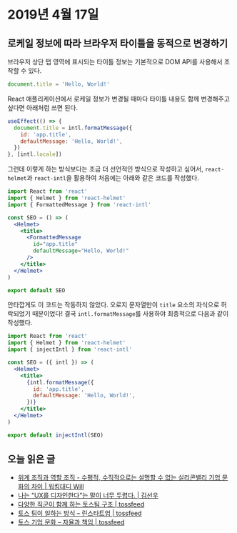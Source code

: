 # 2019년 4월 17일

## 로케일 정보에 따라 브라우저 타이틀을 동적으로 변경하기

브라우저 상단 탭 영역에 표시되는 타이틀 정보는 기본적으로 DOM API를 사용해서 조작할 수 있다.

```javascript
document.title = 'Hello, World!'
```

React 애플리케이션에서 로케일 정보가 변경될 때마다 타이틀 내용도 함께 변경해주고 싶다면 아래처럼 쓰면 된다.

```javascript
useEffect(() => {
  document.title = intl.formatMessage({
    id: 'app.title',
    defaultMessage: 'Hello, World!',
  })
}, [intl.locale])
```

그런데 이렇게 하는 방식보다는 조금 더 선언적인 방식으로 작성하고 싶어서, `react-helmet`과 `react-intl`을 활용하여 처음에는 아래와 같은 코드를 작성했다.

```jsx
import React from 'react'
import { Helmet } from 'react-helmet'
import { FormattedMessage } from 'react-intl'

const SEO = () => (
  <Helmet>
    <title>
      <FormattedMessage
        id="app.title"
        defaultMessage="Hello, World!"
      />
    </title>
  </Helmet>
)

export default SEO
```

안타깝게도 이 코드는 작동하지 않았다. 오로지 문자열만이 `title` 요소의 자식으로 허락되었기 때문이었다! 결국 `intl.formatMessage`를 사용하야 최종적으로 다음과 같이 작성했다.

```jsx
import React from 'react'
import { Helmet } from 'react-helmet'
import { injectIntl } from 'react-intl'

const SEO = ({ intl }) => (
  <Helmet>
    <title>
      {intl.formatMessage({
        id: 'app.title',
        defaultMessage: 'Hello, World!',
      })}
    </title>
  </Helmet>
)

export default injectIntl(SEO)
```

## 오늘 읽은 글

* [위계 조직과 역할 조직 - 수평적, 수직적으로는 설명할 수 없는 실리콘밸리 기업 문화의 차이 | 워킹대디 Will](https://brunch.co.kr/@svillustrated/6)
* [나는 "UX를 디자인한다"는 말이 너무 두렵다. | 김선우](https://brunch.co.kr/@anitooni/10)
* [다양한 직군이 함께 하는 토스팀 구조 | tossfeed](https://blog.toss.im/2018/03/09/team/culture/toss-team-structure/)
* [토스 팀이 일하는 방식 – 린스타트업 | tossfeed](https://blog.toss.im/2017/08/10/team/culture/toss-culture-lean-startup/)
* [토스 기업 문화 – 자율과 책임 | tossfeed](https://blog.toss.im/2017/01/24/team/culture/toss-autonomy-responsibility/)
